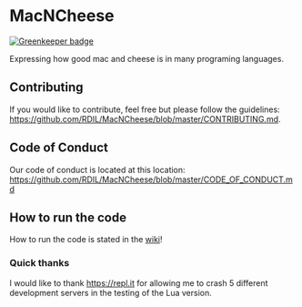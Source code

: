 # MacNCheese

[![Greenkeeper badge](https://badges.greenkeeper.io/RDIL/MacNCheese.svg)](https://greenkeeper.io/)

Expressing how good mac and cheese is in many programing languages.  

## Contributing
If you would like to contribute, feel free but please follow the guidelines: https://github.com/RDIL/MacNCheese/blob/master/CONTRIBUTING.md.  

## Code of Conduct  
Our code of conduct is located at this location: https://github.com/RDIL/MacNCheese/blob/master/CODE_OF_CONDUCT.md

## How to run the code  
How to run the code is stated in the [wiki](https://github.com/RDIL/MacNCheese/wiki)!  

### Quick thanks
I would like to thank https://repl.it for allowing me to crash 5 different development servers in the testing of the Lua version.  
